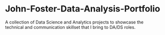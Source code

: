 # John-Foster-Data-Analysis-Portfolio
A collection of Data Science and Analytics projects to showcase the technical and communication skillset that I bring to DA/DS roles.
